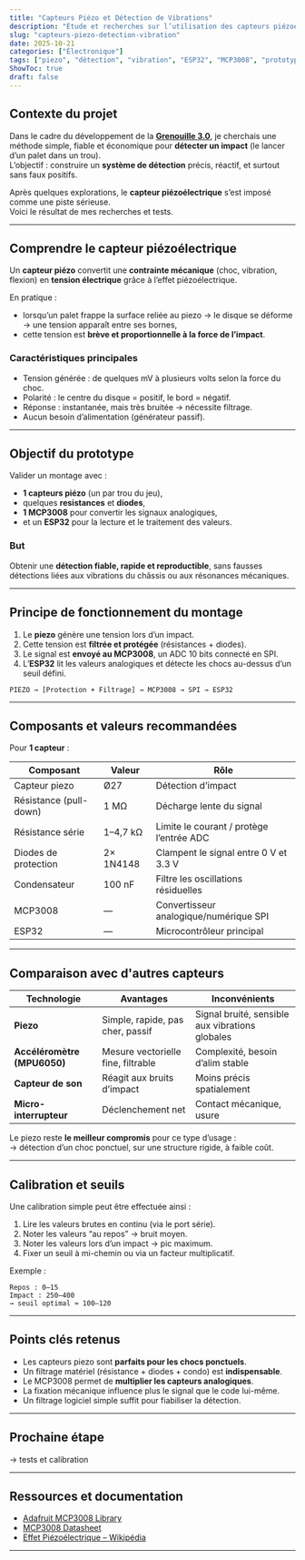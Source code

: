 ```yaml
---
title: "Capteurs Piézo et Détection de Vibrations"
description: "Étude et recherches sur l’utilisation des capteurs piézoélectriques pour la détection de choc et de vibration. Recherches, schéma de câblage, composants, filtrage et test sur ESP32 + MCP3008."
slug: "capteurs-piezo-detection-vibration"
date: 2025-10-21
categories: ["Électronique"]
tags: ["piezo", "détection", "vibration", "ESP32", "MCP3008", "prototypage"]
ShowToc: true
draft: false
---
```


## Contexte du projet

Dans le cadre du développement de la **[Grenouille 3.0](/../atelier/grenouille)**, je cherchais une méthode simple, fiable et économique pour **détecter un impact** (le lancer d’un palet dans un trou).  
L’objectif : construire un **système de détection** précis, réactif, et surtout sans faux positifs.

Après quelques explorations, le **capteur piézoélectrique** s’est imposé comme une piste sérieuse.  
Voici le résultat de mes recherches et tests.

---

## Comprendre le capteur piézoélectrique

Un **capteur piézo** convertit une **contrainte mécanique** (choc, vibration, flexion) en **tension électrique** grâce à l’effet piézoélectrique.  

En pratique :
- lorsqu’un palet frappe la surface reliée au piezo → le disque se déforme → une tension apparaît entre ses bornes,
- cette tension est **brève et proportionnelle à la force de l’impact**.

### Caractéristiques principales
- Tension générée : de quelques mV à plusieurs volts selon la force du choc.  
- Polarité : le centre du disque = positif, le bord = négatif.  
- Réponse : instantanée, mais très bruitée → nécessite filtrage.  
- Aucun besoin d’alimentation (générateur passif).  

---

## Objectif du prototype

Valider un montage avec :
- **1 capteurs piézo** (un par trou du jeu),
- quelques **resistances** et **diodes**,
- **1 MCP3008** pour convertir les signaux analogiques,
- et un **ESP32** pour la lecture et le traitement des valeurs.

### But
Obtenir une **détection fiable, rapide et reproductible**, sans fausses détections liées aux vibrations du châssis ou aux résonances mécaniques.

---

## Principe de fonctionnement du montage

1. Le **piezo** génère une tension lors d’un impact.  
2. Cette tension est **filtrée et protégée** (résistances + diodes).  
3. Le signal est **envoyé au MCP3008**, un ADC 10 bits connecté en SPI.  
4. L’**ESP32** lit les valeurs analogiques et détecte les chocs au-dessus d’un seuil défini.

```
PIEZO → [Protection + Filtrage] → MCP3008 → SPI → ESP32
```

---

## Composants et valeurs recommandées

Pour **1 capteur** :

| Composant | Valeur | Rôle |
|------------|---------|------|
| Capteur piezo | Ø27 | Détection d’impact |
| Résistance (pull-down) | 1 MΩ | Décharge lente du signal |
| Résistance série | 1–4,7 kΩ | Limite le courant / protège l’entrée ADC |
| Diodes de protection | 2× 1N4148 | Clampent le signal entre 0 V et 3.3 V |
| Condensateur | 100 nF | Filtre les oscillations résiduelles |
| MCP3008 | — | Convertisseur analogique/numérique SPI |
| ESP32 | — | Microcontrôleur principal |


---

## Comparaison avec d'autres capteurs

| Technologie | Avantages | Inconvénients |
|--------------|------------|----------------|
| **Piezo** | Simple, rapide, pas cher, passif | Signal bruité, sensible aux vibrations globales |
| **Accéléromètre (MPU6050)** | Mesure vectorielle fine, filtrable | Complexité, besoin d’alim stable |
| **Capteur de son** | Réagit aux bruits d’impact | Moins précis spatialement |
| **Micro-interrupteur** | Déclenchement net | Contact mécanique, usure |

Le piezo reste **le meilleur compromis** pour ce type d’usage :  
→ détection d’un choc ponctuel, sur une structure rigide, à faible coût.

---

## Calibration et seuils

Une calibration simple peut être effectuée ainsi :
1. Lire les valeurs brutes en continu (via le port série).  
2. Noter les valeurs “au repos” → bruit moyen.  
3. Noter les valeurs lors d’un impact → pic maximum.  
4. Fixer un seuil à mi-chemin ou via un facteur multiplicatif.

Exemple :
```text
Repos : 0–15  
Impact : 250–400  
→ seuil optimal ≈ 100–120
```

---

## Points clés retenus

- Les capteurs piezo sont **parfaits pour les chocs ponctuels**.  
- Un filtrage matériel (résistance + diodes + condo) est **indispensable**.  
- Le MCP3008 permet de **multiplier les capteurs analogiques**.  
- La fixation mécanique influence plus le signal que le code lui-même.  
- Un filtrage logiciel simple suffit pour fiabiliser la détection.

---

## Prochaine étape  
→ tests et calibration

---

## Ressources et documentation

- [Adafruit MCP3008 Library](https://github.com/adafruit/Adafruit_MCP3008)
- [MCP3008 Datasheet](https://cdn-shop.adafruit.com/datasheets/MCP3008.pdf)
- [Effet Piézoélectrique – Wikipédia](https://fr.wikipedia.org/wiki/Électrostriction)  

---

